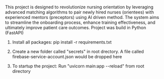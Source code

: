 This project is designed to revolutionize nursing orientation by leveraging advanced matching algorithms to pair newly hired nurses (orientees) with experienced mentors (preceptors) using AI driven method. The system aims to streamline the onboarding process, enhance training effectiveness, and ultimately improve patient care outcomes. Project was build in Python (FastAPI)

1. Install all packages:
pip install -r requirements.txt

2. Create a new folder called "secrets" in root drectory. A file called firebase-service-account.json would be dropped here

3. To startup the project:
Run "uvicorn main:app --reload" from root directory
